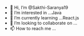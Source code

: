 - 👋 Hi, I’m @Sakthi-Saranya19
- 👀 I’m interested in ...Java
- 🌱 I’m currently learning ...React.js
- 💞️ I’m looking to collaborate on ...
- 📫 How to reach me ...

<!---
Sakthi-Saranya19/Sakthi-Saranya19 is a ✨ special ✨ repository because its `README.md` (this file) appears on your GitHub profile.
You can click the Preview link to take a look at your changes.
--->
